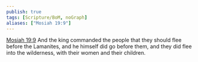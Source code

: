 ```yaml
---
publish: true
tags: [Scripture/BoM, noGraph]
aliases: ["Mosiah 19:9"]
---
```

[Mosiah 19:9](https://churchofjesuschrist.org/study/scriptures/bofm/mosiah/19?lang=eng&id=p9#p9) And the king commanded the people that they should flee before the Lamanites, and he himself did go before them, and they did flee into the wilderness, with their women and their children.
